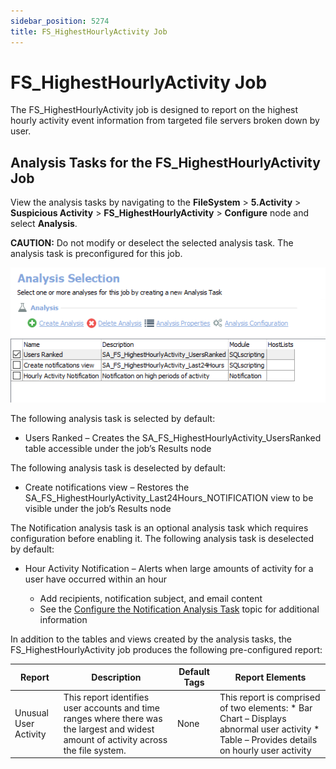 ```yaml
---
sidebar_position: 5274
title: FS_HighestHourlyActivity Job
---
```


# FS\_HighestHourlyActivity Job

The FS\_HighestHourlyActivity job is designed to report on the highest hourly activity event information from targeted file servers broken down by user.

## Analysis Tasks for the FS\_HighestHourlyActivity Job

View the analysis tasks by navigating to the **FileSystem** > **5.Activity** > **Suspicious Activity** > **FS\_HighestHourlyActivity** > **Configure** node and select **Analysis**.

**CAUTION:** Do not modify or deselect the selected analysis task. The analysis task is preconfigured for this job.

![Analysis Tasks for the FS_HighestHourlyActivity Job](../../../../../../../../static/images/AccessAnalyzer_12.0/Content/Resources/Images/EnterpriseAuditor/Solutions/FileSystem/Activity/SuspiciousActivity/HighestHourlyActivityAnalysis.png "Analysis Tasks for the FS_HighestHourlyActivity Job")

The following analysis task is selected by default:

* Users Ranked – Creates the SA\_FS\_HighestHourlyActivity\_UsersRanked table accessible under the job’s Results node

The following analysis task is deselected by default:

* Create notifications view – Restores the SA\_FS\_HighestHourlyActivity\_Last24Hours\_NOTIFICATION view to be visible under the job’s Results node

The Notification analysis task is an optional analysis task which requires configuration before enabling it. The following analysis task is deselected by default:

* Hour Activity Notification – Alerts when large amounts of activity for a user have occurred within an hour

  * Add recipients, notification subject, and email content
  * See the [Configure the Notification Analysis Task](../Forensics/FS_Deletions#_Notification_Analysis_Task "Configure the Notification Analysis Task") topic for additional information

In addition to the tables and views created by the analysis tasks, the FS\_HighestHourlyActivity job produces the following pre-configured report:

| Report | Description | Default Tags | Report Elements |
| --- | --- | --- | --- |
| Unusual User Activity | This report identifies user accounts and time ranges where there was the largest and widest amount of activity across the file system. | None | This report is comprised of two elements:   * Bar Chart – Displays abnormal user activity * Table – Provides details on hourly user activity |